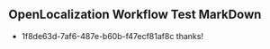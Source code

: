 ## OpenLocalization Workflow Test MarkDown
* 1f8de63d-7af6-487e-b60b-f47ecf81af8c thanks!

<!--HONumber=Aug16_HO1-->


